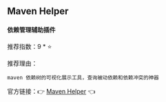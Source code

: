## Maven Helper

#### 依赖管理辅助插件

推荐指数：9 * ⭐

推荐理由：

    maven 依赖树的可视化展示工具，查询被动依赖和依赖冲突的神器

官方链接：👉 [Maven Helper](
https://plugins.jetbrains.com/plugin/7179-maven-helper
) 👈





















